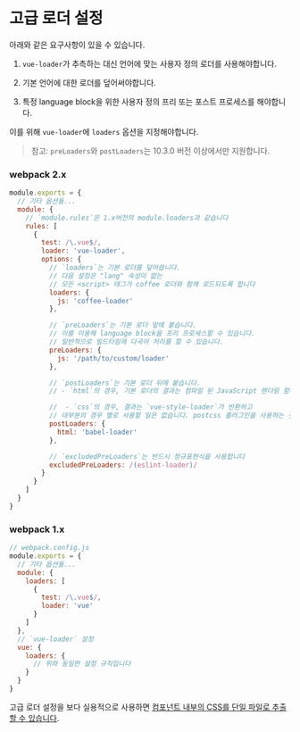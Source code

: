 # 고급 로더 설정

아래와 같은 요구사항이 있을 수 있습니다.

1. `vue-loader`가 추측하는 대신 언어에 맞는 사용자 정의 로더를 사용해야합니다.

2. 기본 언어에 대한 로더를 덮어써야합니다.

3. 특정 language block을 위한 사용자 정의 프리 또는 포스트 프로세스를 해야합니다.

이를 위해 `vue-loader`에 `loaders` 옵션을 지정해야합니다.

> 참고: `preLoaders`와 `postLoaders`는 10.3.0 버전 이상에서만 지원합니다.

### webpack 2.x

``` js
module.exports = {
  // 기타 옵션들...
  module: {
    // `module.rules`은 1.x버전의 module.loaders과 같습니다
    rules: [
      {
        test: /\.vue$/,
        loader: 'vue-loader',
        options: {
          // `loaders`는 기본 로더를 덮어씁니다.
          // 다음 설정은 "lang" 속성이 없는
          // 모든 <script> 태그가 coffee 로더와 함께 로드되도록 합니다
          loaders: {
            js: 'coffee-loader'
          },

          // `preLoaders`는 기본 로더 앞에 붙습니다.
          // 이를 이용해 language block을 프리 프로세스할 수 있습니다.
          // 일반적으로 빌드타임에 다국어 처리를 할 수 있습니다.
          preLoaders: {
            js: '/path/to/custom/loader'
          },

          // `postLoaders`는 기본 로더 뒤에 붙습니다.
          // - `html`의 경우, 기본 로더의 결과는 컴파일 된 JavaScript 렌더링 함수 코드가 됩니다.

          //  - `css`의 경우, 결과는 `vue-style-loader`가 반환하고
          // 대부분의 경우 별로 사용할 일은 없습니다. postcss 플러그인을 사용하는 것이 더 좋습니다.
          postLoaders: {
            html: 'babel-loader'
          },

          // `excludedPreLoaders`는 반드시 정규표현식을 사용합니다
          excludedPreLoaders: /(eslint-loader)/
        }
      }
    ]
  }
}
```

### webpack 1.x

``` js
// webpack.config.js
module.exports = {
  // 기타 옵션들...
  module: {
    loaders: [
      {
        test: /\.vue$/,
        loader: 'vue'
      }
    ]
  },
  // `vue-loader` 설정
  vue: {
    loaders: {
      // 위와 동일한 설정 규칙입니다
    }
  }
}
```
고급 로더 설정을 보다 실용적으로 사용하면 [컴포넌트 내부의 CSS를 단일 파일로 추출할 수 있습니다](./extract-css.md).
